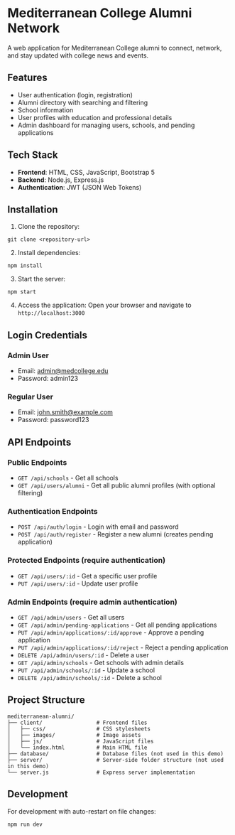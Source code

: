 # Mediterranean College Alumni Network

A web application for Mediterranean College alumni to connect, network, and stay updated with college news and events.

## Features

- User authentication (login, registration)
- Alumni directory with searching and filtering
- School information
- User profiles with education and professional details
- Admin dashboard for managing users, schools, and pending applications

## Tech Stack

- **Frontend**: HTML, CSS, JavaScript, Bootstrap 5
- **Backend**: Node.js, Express.js
- **Authentication**: JWT (JSON Web Tokens)

## Installation

1. Clone the repository:
```
git clone <repository-url>
```

2. Install dependencies:
```
npm install
```

3. Start the server:
```
npm start
```

4. Access the application:
Open your browser and navigate to `http://localhost:3000`

## Login Credentials

### Admin User
- Email: admin@medcollege.edu
- Password: admin123

### Regular User
- Email: john.smith@example.com
- Password: password123

## API Endpoints

### Public Endpoints
- `GET /api/schools` - Get all schools
- `GET /api/users/alumni` - Get all public alumni profiles (with optional filtering)

### Authentication Endpoints
- `POST /api/auth/login` - Login with email and password
- `POST /api/auth/register` - Register a new alumni (creates pending application)

### Protected Endpoints (require authentication)
- `GET /api/users/:id` - Get a specific user profile
- `PUT /api/users/:id` - Update user profile

### Admin Endpoints (require admin authentication)
- `GET /api/admin/users` - Get all users
- `GET /api/admin/pending-applications` - Get all pending applications
- `PUT /api/admin/applications/:id/approve` - Approve a pending application
- `PUT /api/admin/applications/:id/reject` - Reject a pending application
- `DELETE /api/admin/users/:id` - Delete a user
- `GET /api/admin/schools` - Get schools with admin details
- `PUT /api/admin/schools/:id` - Update a school
- `DELETE /api/admin/schools/:id` - Delete a school

## Project Structure

```
mediterranean-alumni/
├── client/                 # Frontend files
│   ├── css/                # CSS stylesheets
│   ├── images/             # Image assets
│   ├── js/                 # JavaScript files
│   └── index.html          # Main HTML file
├── database/               # Database files (not used in this demo)
├── server/                 # Server-side folder structure (not used in this demo)
└── server.js               # Express server implementation
```

## Development

For development with auto-restart on file changes:
```
npm run dev
```

